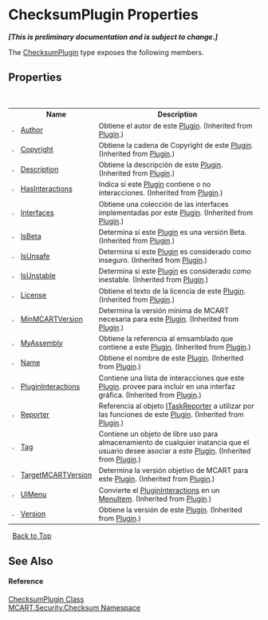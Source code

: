 # ChecksumPlugin Properties
 _**\[This is preliminary documentation and is subject to change.\]**_

The <a href="d782770c-07c3-9534-00a9-6334d827cd7f">ChecksumPlugin</a> type exposes the following members.


## Properties
&nbsp;<table><tr><th></th><th>Name</th><th>Description</th></tr><tr><td>![Public property](media/pubproperty.gif "Public property")</td><td><a href="18248319-dd1d-4bd7-54fc-d82b3505cd98">Author</a></td><td>
Obtiene el autor de este <a href="a9773c1d-7ff5-ea9a-06bc-836b7335120f">Plugin</a>.
 (Inherited from <a href="a9773c1d-7ff5-ea9a-06bc-836b7335120f">Plugin</a>.)</td></tr><tr><td>![Public property](media/pubproperty.gif "Public property")</td><td><a href="d52e8b5c-6660-eb65-c7b3-a83ce8e2e3b4">Copyright</a></td><td>
Obtiene la cadena de Copyright de este <a href="a9773c1d-7ff5-ea9a-06bc-836b7335120f">Plugin</a>.
 (Inherited from <a href="a9773c1d-7ff5-ea9a-06bc-836b7335120f">Plugin</a>.)</td></tr><tr><td>![Public property](media/pubproperty.gif "Public property")</td><td><a href="e9aa59fe-b3ca-76d5-2059-4fa1721d6c44">Description</a></td><td>
Obtiene la descripción de este <a href="a9773c1d-7ff5-ea9a-06bc-836b7335120f">Plugin</a>.
 (Inherited from <a href="a9773c1d-7ff5-ea9a-06bc-836b7335120f">Plugin</a>.)</td></tr><tr><td>![Public property](media/pubproperty.gif "Public property")</td><td><a href="52b624b8-6ae6-7cf9-8ed1-2c1a453cbd98">HasInteractions</a></td><td>
Indica si este <a href="a9773c1d-7ff5-ea9a-06bc-836b7335120f">Plugin</a> contiene o no interacciones.
 (Inherited from <a href="a9773c1d-7ff5-ea9a-06bc-836b7335120f">Plugin</a>.)</td></tr><tr><td>![Public property](media/pubproperty.gif "Public property")</td><td><a href="7c410d9d-1b14-7996-9cf2-3694cdd805e2">Interfaces</a></td><td>
Obtiene una colección de las interfaces implementadas por este <a href="a9773c1d-7ff5-ea9a-06bc-836b7335120f">Plugin</a>.
 (Inherited from <a href="a9773c1d-7ff5-ea9a-06bc-836b7335120f">Plugin</a>.)</td></tr><tr><td>![Public property](media/pubproperty.gif "Public property")</td><td><a href="d2ca6605-7a5f-af3a-63b6-e16292ea9a29">IsBeta</a></td><td>
Determina si este <a href="a9773c1d-7ff5-ea9a-06bc-836b7335120f">Plugin</a> es una versión Beta.
 (Inherited from <a href="a9773c1d-7ff5-ea9a-06bc-836b7335120f">Plugin</a>.)</td></tr><tr><td>![Public property](media/pubproperty.gif "Public property")</td><td><a href="3487b9d0-cdd9-7887-2aeb-f1c868b28499">IsUnsafe</a></td><td>
Determina si este <a href="a9773c1d-7ff5-ea9a-06bc-836b7335120f">Plugin</a> es considerado como inseguro.
 (Inherited from <a href="a9773c1d-7ff5-ea9a-06bc-836b7335120f">Plugin</a>.)</td></tr><tr><td>![Public property](media/pubproperty.gif "Public property")</td><td><a href="79ab4381-4f2c-38c9-72ed-d87913b966ad">IsUnstable</a></td><td>
Determina si este <a href="a9773c1d-7ff5-ea9a-06bc-836b7335120f">Plugin</a> es considerado como inestable.
 (Inherited from <a href="a9773c1d-7ff5-ea9a-06bc-836b7335120f">Plugin</a>.)</td></tr><tr><td>![Public property](media/pubproperty.gif "Public property")</td><td><a href="0277cda7-719b-2c1a-916f-6ee353054461">License</a></td><td>
Obtiene el texto de la licencia de este <a href="a9773c1d-7ff5-ea9a-06bc-836b7335120f">Plugin</a>.
 (Inherited from <a href="a9773c1d-7ff5-ea9a-06bc-836b7335120f">Plugin</a>.)</td></tr><tr><td>![Public property](media/pubproperty.gif "Public property")</td><td><a href="08561937-69d0-4a3c-4e70-3ca8eac5c9b8">MinMCARTVersion</a></td><td>
Determina la versión mínima de MCART necesaria para este <a href="a9773c1d-7ff5-ea9a-06bc-836b7335120f">Plugin</a>.
 (Inherited from <a href="a9773c1d-7ff5-ea9a-06bc-836b7335120f">Plugin</a>.)</td></tr><tr><td>![Public property](media/pubproperty.gif "Public property")</td><td><a href="7da3cccb-3211-7c61-4b8d-168e00afaa7b">MyAssembly</a></td><td>
Obtiene la referencia al emsamblado que contiene a este <a href="a9773c1d-7ff5-ea9a-06bc-836b7335120f">Plugin</a>.
 (Inherited from <a href="a9773c1d-7ff5-ea9a-06bc-836b7335120f">Plugin</a>.)</td></tr><tr><td>![Public property](media/pubproperty.gif "Public property")</td><td><a href="4a81db5c-65d7-24c2-a0a3-a4acdf8fafa4">Name</a></td><td>
Obtiene el nombre de este <a href="a9773c1d-7ff5-ea9a-06bc-836b7335120f">Plugin</a>.
 (Inherited from <a href="a9773c1d-7ff5-ea9a-06bc-836b7335120f">Plugin</a>.)</td></tr><tr><td>![Public property](media/pubproperty.gif "Public property")</td><td><a href="eeb393a6-e7af-5e06-6eae-f1a88056e186">PluginInteractions</a></td><td>
Contiene una lista de interacciones que este <a href="a9773c1d-7ff5-ea9a-06bc-836b7335120f">Plugin</a>. provee para incluir en una interfaz gráfica.
 (Inherited from <a href="a9773c1d-7ff5-ea9a-06bc-836b7335120f">Plugin</a>.)</td></tr><tr><td>![Public property](media/pubproperty.gif "Public property")</td><td><a href="aff4db4f-c168-f552-ed0c-9c44893c51ff">Reporter</a></td><td>
Referencia al objeto <a href="33635590-5f82-4893-14af-1a5de20591b5">ITaskReporter</a> a utilizar por las funciones de este <a href="a9773c1d-7ff5-ea9a-06bc-836b7335120f">Plugin</a>.
 (Inherited from <a href="a9773c1d-7ff5-ea9a-06bc-836b7335120f">Plugin</a>.)</td></tr><tr><td>![Public property](media/pubproperty.gif "Public property")</td><td><a href="35b2a01d-e10b-8fcd-2544-ae6f520ea895">Tag</a></td><td>
Contiene un objeto de libre uso para almacenamiento de cualquier inatancia que el usuario desee asociar a este <a href="a9773c1d-7ff5-ea9a-06bc-836b7335120f">Plugin</a>.
 (Inherited from <a href="a9773c1d-7ff5-ea9a-06bc-836b7335120f">Plugin</a>.)</td></tr><tr><td>![Public property](media/pubproperty.gif "Public property")</td><td><a href="71aa90c8-6931-2664-8e3b-c040fb4e408e">TargetMCARTVersion</a></td><td>
Determina la versión objetivo de MCART para este <a href="a9773c1d-7ff5-ea9a-06bc-836b7335120f">Plugin</a>.
 (Inherited from <a href="a9773c1d-7ff5-ea9a-06bc-836b7335120f">Plugin</a>.)</td></tr><tr><td>![Public property](media/pubproperty.gif "Public property")</td><td><a href="5217f97b-21f6-abaa-10c5-7707eacf71b3">UIMenu</a></td><td>
Convierte el <a href="7db3f295-b0fd-5b1d-f43f-b3a33977c10b">PluginInteractions</a> en un <a href="http://msdn2.microsoft.com/es-es/library/ms611603" target="_blank">MenuItem</a>.
 (Inherited from <a href="a9773c1d-7ff5-ea9a-06bc-836b7335120f">Plugin</a>.)</td></tr><tr><td>![Public property](media/pubproperty.gif "Public property")</td><td><a href="c1f7e96c-b149-16e3-ee72-20bb9a3464b6">Version</a></td><td>
Obtiene la versión de este <a href="a9773c1d-7ff5-ea9a-06bc-836b7335120f">Plugin</a>.
 (Inherited from <a href="a9773c1d-7ff5-ea9a-06bc-836b7335120f">Plugin</a>.)</td></tr></table>&nbsp;
<a href="#checksumplugin-properties">Back to Top</a>

## See Also


#### Reference
<a href="d782770c-07c3-9534-00a9-6334d827cd7f">ChecksumPlugin Class</a><br /><a href="60810d21-7cbc-628a-0d69-05538adbf155">MCART.Security.Checksum Namespace</a><br />